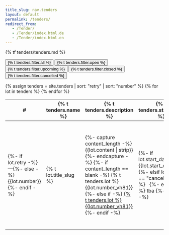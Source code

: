 ```yaml
---
title_slug: nav.tenders
layout: default
permalink: /tenders/
redirect_from:
   - /Tender/
   - /Tender/index.html.de
   - /Tender/index.html.en
---
```


{% tf tenders/tenders.md %}

<button class="btn btn-sm rounded-pill bg-primary text-light" id="all">{% t tenders.filter.all %}</button>
<button class="btn btn-sm rounded-pill bg-secondary text-light" id="open">{% t tenders.filter.open %}</button>
<button class="btn btn-sm rounded-pill bg-secondary text-light" id="upcoming">{% t tenders.filter.upcoming %}</button> 
<button class="btn btn-sm rounded-pill bg-secondary text-light" id="closed">{% t tenders.filter.closed %}</button> 
<button class="btn btn-sm rounded-pill bg-secondary text-light" id="cancelled">{% t tenders.filter.cancelled %}</button> 

<div class="table-responsive text-center">
<table>
  <thead>
    <th scope="col">#</th>
    <th scope="col">{% t tenders.name %}</th>
    <th scope="col">{% t tenders.description %}</th>
    <th scope="col">{% t tenders.start_date %}</th>
    <th scope="col">{% t tenders.closing_date %}</th>
    <th scope="col">{% t tenders.contracting_portal %}</th>
  </thead>
  <tbody>
    {% assign tenders = site.tenders | sort: "retry" | sort: "number" %}
    {% for lot in tenders %}
    <tr class="lot {{lot.state}}" {% if lot.state == "open" %}style="background-color:rgba(255, 245, 157, 0.6);"{% endif %}>
      <td>{%- if lot.retry -%}—{%- else -%}{{lot.number}}{%- endif -%}</td>
      <td {% if lot.state == "open" %}style="font-weight: bold;"{% endif %}>{% t lot.title_slug %}</td>
      <td>
        {%- capture content_length -%}{{lot.content | strip}}{%- endcapture -%}
        {%- if content_length == blank -%}
          {% t tenders.lot %} {{lot.number_vh81}}
        {%- else if -%}
          <a href="{{lot.url | prepend: site.baseurl}}">{% t tenders.lot %} {{lot.number_vh81}}</a>
        {%- endif -%}
      </td>
      <td>
        {%- if lot.start_date -%}
          {{lot.start_date}}
        {%- elsif lot.state == "cancelled" -%}
          &nbsp;
        {%- else if -%}
          <span class="fst-italic">tba</span>
        {%- endif -%}
      </td>
      <td>
        {%- if lot.closing_date -%}
          {{lot.closing_date}}
        {%- elsif lot.state == "cancelled" -%}
          &nbsp;
        {%- else if -%}
          <span class="fst-italic">tba</span>
        {%- endif -%}
      </td>
      <td>
        {%- if lot.state == "closed" -%}
          <span class="text-decoration-line-through">SCS-VP{{lot.number_vh81 | prepend: '00' | slice: -2, 2 }}{%- if lot.retry -%}-{{lot.retry}}{%- endif -%}</span>
        {%- elsif lot.state == "cancelled" -%}
          <span class="fst-italic">{% t tenders.filter.cancelled %}</span>
        {%- elsif lot.contracting_portal -%}
          <a style="font-weight: bold;" href="{{lot.contracting_portal}}">SCS-VP{{lot.number_vh81 | prepend: '00' | slice: -2, 2 }}{%- if lot.retry -%}-{{lot.retry}}{%- endif -%}</a>
        {%- else -%}
          <span class="fst-italic">tba</span>
        {%- endif -%}
      </td>
    </tr>
    {% endfor %}
  </tbody>
</table>
</div>

<script>
$(document).ready(function(){
  $(".btn").on("click", function() {
    $('.btn').addClass('bg-secondary').removeClass('bg-primary');
    $(this).removeClass('bg-secondary').addClass('bg-primary');
    if (this.id == "all") {
      $('.lot').show();
    } else {
      $('.lot').hide();
      $('.' + this.id).show();
    }
  });
});
</script>
